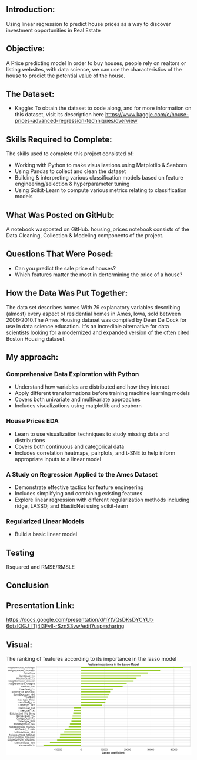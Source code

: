 
## Introduction:
Using linear regression to predict house prices as a way to discover investment opportunities in Real Estate
## Objective:
A Price predicting model
In order to buy houses, people rely on realtors or listing websites, with data science, we can use the characteristics of the house to predict the potential value of the house.
## The Dataset:
* Kaggle: To obtain the dataset to code along, and for more information on this dataset, visit its description here https://www.kaggle.com/c/house-prices-advanced-regression-techniques/overview

## Skills Required to Complete:
The skills used to complete this project consisted of:
* Working with Python to make visualizations using Matplotlib & Seaborn
* Using Pandas to collect and clean the dataset
* Building & interpreting various classification models based on feature engineering/selection & hyperparameter tuning
* Using Scikit-Learn to compute various metrics relating to classification models
## What Was Posted on GitHub:
A notebook wasposted on GitHub. housing_prices notebook consists of the Data Cleaning, Collection & Modeling components of the project.
## Questions That Were Posed:
* Can you predict the sale price of houses?
* Which features matter the most in dertermining the price of a house?

## How the Data Was Put Together:
The data set describes homes With 79 explanatory variables describing (almost) every aspect of residential homes in Ames, Iowa, sold between 2006-2010.The Ames Housing dataset was compiled by Dean De Cock for use in data science education. It's an incredible alternative for data scientists looking for a modernized and expanded version of the often cited Boston Housing dataset. 


## My approach:
### Comprehensive Data Exploration with Python
* Understand how variables are distributed and how they interact
* Apply different transformations before training machine learning models
* Covers both univariate and multivariate approaches
* Includes visualizations using matplotlib and seaborn
### House Prices EDA
* Learn to use visualization techniques to study missing data and distributions
* Covers both continuous and categorical data
* Includes correlation heatmaps, pairplots, and t-SNE to help inform appropriate inputs to a linear model
### A Study on Regression Applied to the Ames Dataset
* Demonstrate effective tactics for feature engineering
* Includes simplifying and combining existing features
* Explore linear regression with different regularization methods including ridge, LASSO, and ElasticNet using scikit-learn
### Regularized Linear Models
* Build a basic linear model


## Testing
Rsquared and RMSE/RMSLE
## Conclusion


## Presentation Link:
https://docs.google.com/presentation/d/1YtVQsDKsDYCYUt-6otzIQGJ_lTj4l3Fyll-rSznS3vw/edit?usp=sharing

## Visual:
The ranking of features according to its importance  in the lasso model
![Image](feat_impotance.png)
